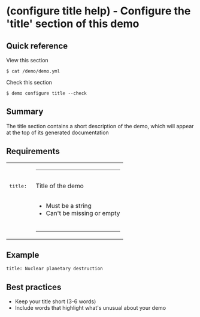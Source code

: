 # (configure title help) - Configure the 'title' section of this demo

## Quick reference

View this section

```
$ cat /demo/demo.yml 
```

Check this section

```
$ demo configure title --check
```

## Summary

The title section contains a short description of the demo, which will appear at the top of its generated documentation

## Requirements

|                     |         |
| ------------------- | ------- |
|                     | <hr>    |
| <pre>title: </pre> | Title of the demo |
|                     | <ul><li>Must be a string</li><li>Can&#39;t be missing or empty</li></ul> |
|                     | <hr>    |

## Example

```
title: Nuclear planetary destruction
```

## Best practices

+ Keep your title short (3-6 words)
+ Include words that highlight what&#39;s unusual about your demo

